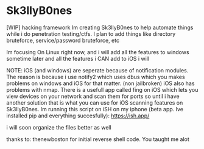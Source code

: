 # Sk3llyB0nes
[WIP] hacking framework
Im creating Sk3llyB0nes to help automate things while i do penetration testing/ctfs. I plan to add things like directory bruteforce, service/password bruteforce, etc

Im focusing On Linux right now, and i will add all the features to windows sometime later and all the features i CAN add to iOS i will

NOTE: iOS (and windows) are seperate because of notification modules. The reason is because i use notify2 which uses dbus which you makes problems on windows and iOS for that matter. (non jailbroken) iOS also has problems with nmap. There is a usefull app called fing on iOS which lets you view devices on your network and scan them for ports so until i have another solution that is what you can use for iOS scanning features on Sk3llyB0nes. Im running this script on iSH on my iphone (beta app. Ive installed pip and everything succesfully): https://ish.app/

i will soon organize the files better as well

thanks to: thenewboston for initial reverse shell code. You taught me alot
